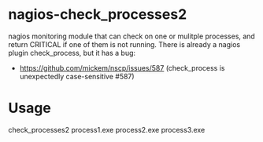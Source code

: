 # nagios-check_processes2
nagios monitoring module that can check on one or mulitple processes, and return CRITICAL if one of them is not running.
There is already a nagios plugin check_process, but it has a bug:  
- https://github.com/mickem/nscp/issues/587 (check_process is unexpectedly case-sensitive #587)  

# Usage
check_processes2 process1.exe process2.exe process3.exe
